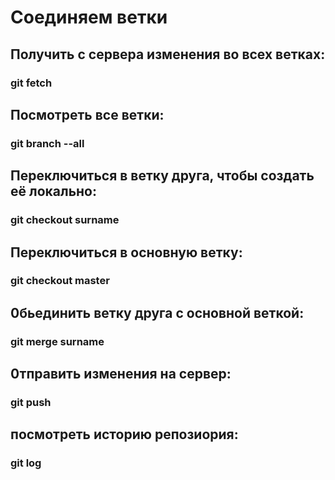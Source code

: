 # Соединяем ветки

## Получить с сервера изменения во всех ветках:
### git fetch

## Посмотреть все ветки:
### git branch --all

## Переключиться в ветку друга, чтобы создать её локально:
### git checkout surname

## Переключиться в основную ветку:
### git checkout master

## 0бьединить ветку друга с основной веткой: 
### git merge surname

## 0тправить изменения на сервер:
### git push

## посмотреть историю репозиория: 
### git log


